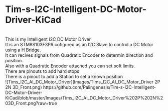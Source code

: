 # Tim-s-I2C-Intelligent-DC-Motor-Driver-KiCad<br>
<br>
This is my Intelligent I2C DC Motor Driver<br>
It is an STM8S103F3P6 cofigured as an I2C Slave to control a DC Motor using a H Bridge.<br>
It can recives signals from Quadratic Encoder to determin direction and position.<br>
Also with a Quadratic Encoder attached you can set soft limits.<br>
There are pinouts to add hard stops<br>
There is a pinout to add a Station to set a known position<br>
![Tims_I2C_AI_DC_Motor_Driver](Images/Tims_I2C_AI_DC_Motor_Driver 2P 2N 3D_Front.png)
https://github.com/Palingenesis/Tim-s-I2C-Intelligent-DC-Motor-Driver-KiCad/blob/master/Images/Tims_I2C_AI_DC_Motor_Driver%202P%202N%203D_Front.png?raw=true
